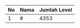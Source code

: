 | No | Nama            | Jumlah Level |
|----|-----------------|--------------|
| 1  | #    |    4353        |
